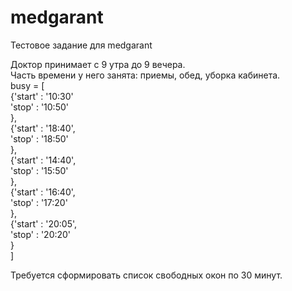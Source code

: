 # medgarant
Тестовое задание для medgarant

Доктор принимает с 9 утра до 9 вечера.  
Часть времени у него занята: приемы, обед, уборка кабинета.  
busy = 
[  
  {'start' : '10:30'  
  'stop' : '10:50'  
  },  
  {'start' : '18:40',  
  'stop' : '18:50'  
  },  
  {'start' : '14:40',  
  'stop' : '15:50'  
  },  
  {'start' : '16:40',  
  'stop' : '17:20'  
  },  
  {'start' : '20:05',  
  'stop' : '20:20'  
  }  
]  

Требуется сформировать список свободных окон по 30 минут.  
